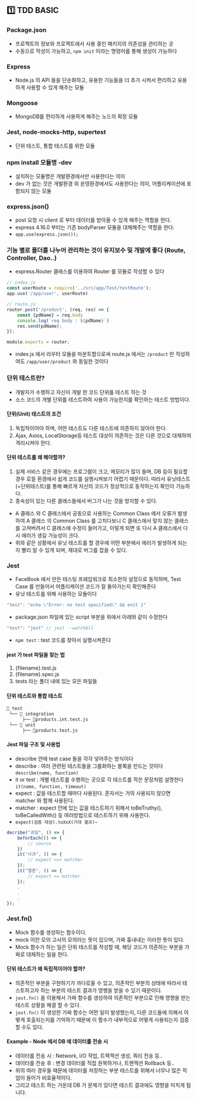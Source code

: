 ## :one: TDD BASIC
### Package.json
- 프로젝트의 정보와 프로젝트에서 사용 중인 패키지의 의존성을 관리하는 곳
- 수동으로 작성이 가능하고, ```npm init``` 이라는 명령어를 통해 생성이 가능하다
### Express
- Node.js 의 API 들을 단순화하고, 유용한 기능들을 더 추가 시켜서 편리하고 유용하게 사용할 수 있게 해주는 모듈
### Mongoose
- MongoDB를 편리하게 사용하게 해주는 노드의 확장 모듈
### Jest, node-mocks-http, supertest
- 단위 테스트, 통합 테스트를 위한 모듈
### npm install 모듈명 -dev
- 설치하는 모듈명은 개발환경에서만 사용한다는 의미
- dev 가 없는 것은 개발환경 외 운영환경에서도 사용한다는 의미, 어플리케이션에 포함되지 않는 모듈
### express.json()
- post 요청 시 client 로 부터 데이터를 받아올 수 있게 해주는 역할을 한다.
- express 4.16.0 부터는 기존 bodyParser 모듈을 대체해주는 역할을 한다.
- ```app.use(express.json());```
### 기능 별로 폴더를 나누어 관리하는 것이 유지보수 및 개발에 좋다 (Route, Controller, Dao..)
- express.Router 클래스를 이용하여 Router 를 모듈로 작성할 수 있다
```javascript
// index.js
const userRoute = require('../src/app/Test/testRoute');
app.use('/app/user', userRoute)
```
```javascript
// route.js
router.post('/product', (req, res) => {
    const {pdName} = req.body
    console.log(`req body : ${pdName}`)
    res.send(pdName);
});

module.exports = router;
```
- index.js 에서 라우터 모듈을 마운트함으로써 route.js 에서는 ```/product``` 만 작성하여도 ```/app/user/product``` 와 동일한 것이다
### 단위 테스트란?
- 개발자가 수행하고 자신이 개발 한 코드 단위를 테스트 하는 것
- 소스 코드의 개별 단위를 테스트하여 사용이 가능한지를 확인하는 테스트 방법이다.
#### 단위(Unit) 테스트의 조건
1. 독립적이어야 하며, 어떤 테스트도 다른 테스트에 의존하지 않아야 한다.
2. Ajax, Axios, LocalStorage등 테스트 대상이 의존하는 것은 다른 것으로 대체하여 격리시켜야 한다.
#### 단위 테스트를 왜 해야할까?
1. 실제 서비스 같은 경우에는 프로그램이 크고, 메모리가 많이 들며, DB 등이 필요할 경우 로컬 환경에서 쉽게 코드를 실행시켜보기 어렵기 때문이다.
   따라서 유닛테스트(=단위테스트)를 통해 빠르게 자신의 코드가 정상적으로 동작하는지 확인이 가능하다.
2. 종속성이 있는 다른 클래스들에서 버그가 나는 것을 방지할 수 있다.
- A 클래스 와 C 클래스에서 공동으로 사용하는 Common Class 에서 오류가 발생하여 A 클래스 의 Common Class 를 고치다보니 C 클래스에서 맞지 않는 클래스를 고쳐버려서
  C 클래스에 수정이 들어가고, 이렇게 되면 또 다시 A 클래스에서 다시 에러가 생길 가능성이 크다.
- 위와 같은 상황에서 유닛 테스트를 할 경우에 어떤 부분에서 에러가 발생하게 되는지 빨리 알 수 있게 되며, 제대로 버그를 잡을 수 있다.

### Jest
- FaceBook 에서 만든 테스팅 프레임워크로 최소한의 설정으로 동작하며, Test Case 를 만들어서 어플리케이션 코드가
잘 돌아가는지 확인해준다
- 유닛 테스트를 위해 사용하는 모듈이다
```javascript
"test": "echo \"Error: no test specified\" && exit 1"
```
- package.json 파일에 있는 script 부분을 위에서 아래와 같이 수정한다
```javascript
"test": "jest" // jest --watchAll 
```
- ```npm test``` : test 코드를 찾아서 실행시켜준다
#### jest 가 test 파일을 찾는 법
1. {filename}.test.js
2. {filename}.spec.js
3. tests 라는 폴더 내에 있는 모든 파일들
#### 단위 테스트와 통합 테스트
```bash
📂 test
 └── 📂 integration 
      ├── 📄products.int.test.js
 └── 📂 unit 
      ├── 📄products.test.js
```
#### Jest 파일 구조 및 사용법
- describe 안에 test case 들을 각각 넣어주는 방식이다
- describe : 여러 관련된 테스트들을 그룹화하는 블록을 만드는 것이다 ```describe(name, function)```
- it or test : 개별 테스트를 수행하는 곳으로 각 테스트를 작은 문장처럼 설명한다 ```it(name, function, timeout)```
- expect : 값을 테스트할 때마다 사용된다. 혼자서는 거의 사용되지 않으면 matcher 와 함께 사용된다.
- matcher : expect 안에 있는 값을 테스트하기 위해서 toBeTruthy(), toBeCalledWith() 등 여러방법으로 테스트하기 위해 사용한다.
- ```expect(검증 대상).toXxX(기대 결과)~```
```javascript
decribe("과일", () => {
    beforEach(() => {
        // source
    })
    it("사과", () => {
        // expect <=> matcher
    });
    it("멜론", () => {
        // expect <= matcher
    });
    .
    .
    .
});
```
### Jest.fn()
- Mock 함수를 생성하는 함수이다.
- mock 이란 모의 고사의 모의라는 뜻이 있으며, 가짜 흉내내는 이러한 뜻이 있다.
- Mock 함수가 하는 일은 단위 테스트를 작성할 때, 해당 코드가 의존하는 부분을 가짜로 대체하는 일을 한다.
#### 단위 테스트가 왜 독립적이어야 할까?
- 의존적인 부분을 구현하기가 까다로울 수 있고, 의존적인 부분의 상태에 따라서 테스트하고자 하는 부분의
테스트 결과가 영행을 받을 수 있기 때문이다.
- ```jest.fn()``` 을 이용해서 가짜 함수를 생성하여 의존적인 부분으로 인해 영향을 받는 테스트 상황을 해결 할 수 있다.
- ```jest.fn()``` 이 생성한 가짜 함수는 어떤 일이 발생했는지, 다른 코드들에 의해서 어떻게 호출되는지를
기억하기 때문에 이 함수가 내부적으로 어떻게 사용되는지 검증할 수도 있다.

#### Example - Node 에서 DB 에 데이터를 전송 시
- 데이터를 전송 시 : Network, I/O 작업, 트랙잭션 생성, 쿼리 전송 등..
- 데이터를 전송 후 : 변경 데이터를 직접 원복하거나, 트랜잭션 Rollback 등..
- 위의 여러 경우들 때문에 데이터를 저장하는 부분 테스트를 위해서 너무나 많은 작업이 들어가 비효율적이다.
- 그리고 테스트 하는 가운데 DB 가 문제가 있다면 테스트 결과에도 영향을 미치게 됩니다.
